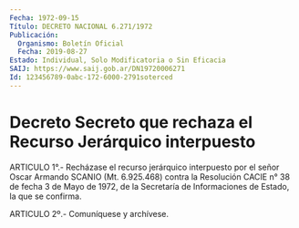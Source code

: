 ```yaml
---
Fecha: 1972-09-15
Título: DECRETO NACIONAL 6.271/1972
Publicación:
  Organismo: Boletín Oficial
  Fecha: 2019-08-27
Estado: Individual, Solo Modificatoria o Sin Eficacia
SAIJ: https://www.saij.gob.ar/DN19720006271
Id: 123456789-0abc-172-6000-2791soterced
---
```

# Decreto Secreto que rechaza el Recurso Jerárquico interpuesto

<a id="1"></a>
ARTICULO 1°.- Recházase el recurso jerárquico interpuesto por el señor Oscar Armando SCANIO (Mt. 6.925.468) contra la Resolución CACIE n° 38 de fecha 3 de Mayo de 1972, de la Secretaría de Informaciones de Estado, la que se confirma.

<a id="2"></a>
ARTICULO 2º.- Comuníquese y archívese.